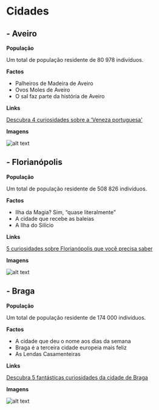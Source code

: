 # Cidades

## - Aveiro

**População**

Um total de população residente de 80 978 indivíduos.

**Factos**
- Palheiros de Madeira de Aveiro
- Ovos Moles de Aveiro
- O sal faz parte da história de Aveiro

**Links**

[Descubra 4 curiosidades sobre a ‘Veneza portuguesa'](https://viva-mundo.com/pt/noticia/post/ainda-nao-conhece-aveiro-descubra-4-curiosidades-sobre-veneza-portuguesa)

**Imagens**

![alt text](https://upload.wikimedia.org/wikipedia/commons/thumb/a/a1/Ilha_Dos_Puxadoiros_%2847261194681%29_%28cropped%29.jpg/1200px-Ilha_Dos_Puxadoiros_%2847261194681%29_%28cropped%29.jpg)

## - Florianópolis

**População**

Um total de população residente de 508 826 indivíduos.

**Factos**
- Ilha da Magia? Sim, “quase literalmente”
- A cidade que recebe as baleias
- A Ilha do Silício

**Links**

[5 curiosidades sobre Florianópolis que você precisa saber](https://ndmais.com.br/educacao/5-curiosidades-sobre-florianopolis-que-voce-precisa-saber/)

**Imagens**

![alt text](https://a.cdn-hotels.com/gdcs/production44/d1828/ee91a609-4551-44b9-a561-7bdabd5e8416.jpg?impolicy=fcrop&w=800&h=533&q=medium)

## - Braga

**População**

Um total de população residente de 174 000 indivíduos.

**Factos**
- A cidade que deu o nome aos dias da semana
- Braga é a terceira cidade europeia mais feliz
- As Lendas Casamenteiras

**Links**

[Descubra 5 fantásticas curiosidades da cidade de Braga](https://gds.pt/pt/noticias/descubra-5-fantasticas-curiosidades-da-cidade-de-braga)

**Imagens**

![alt text](https://www.bloom-consulting.com/journal/wp-content/uploads/2020/01/bloom_consulting_braga-5-curiosities.jpg)